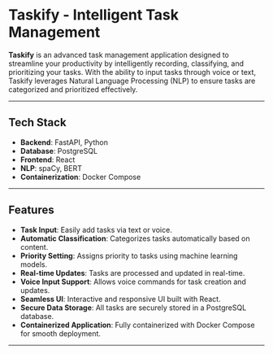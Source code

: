# Taskify - Intelligent Task Management

**Taskify** is an advanced task management application designed to streamline your productivity by intelligently recording, classifying, and prioritizing your tasks. With the ability to input tasks through voice or text, Taskify leverages Natural Language Processing (NLP) to ensure tasks are categorized and prioritized effectively.

---


## Tech Stack

- **Backend**: FastAPI, Python
- **Database**: PostgreSQL
- **Frontend**: React
- **NLP**: spaCy, BERT
- **Containerization**: Docker Compose

---


## Features

- **Task Input**: Easily add tasks via text or voice.
- **Automatic Classification**: Categorizes tasks automatically based on content.
- **Priority Setting**: Assigns priority to tasks using machine learning models.
- **Real-time Updates**: Tasks are processed and updated in real-time.
- **Voice Input Support**: Allows voice commands for task creation and updates.
- **Seamless UI**: Interactive and responsive UI built with React.
- **Secure Data Storage**: All tasks are securely stored in a PostgreSQL database.
- **Containerized Application**: Fully containerized with Docker Compose for smooth deployment.

---
